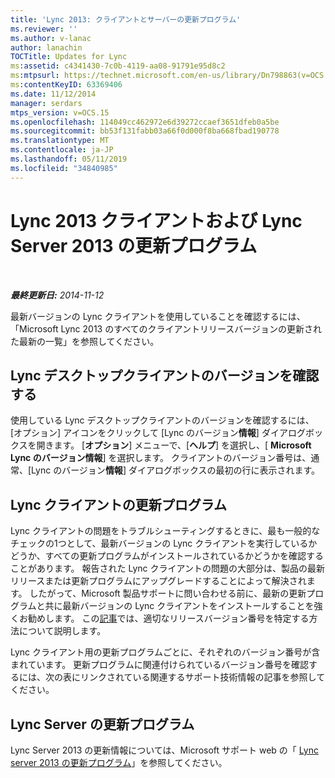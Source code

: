 ```yaml
---
title: 'Lync 2013: クライアントとサーバーの更新プログラム'
ms.reviewer: ''
ms.author: v-lanac
author: lanachin
TOCTitle: Updates for Lync
ms:assetid: c4341430-7c0b-4119-aa08-91791e95d8c2
ms:mtpsurl: https://technet.microsoft.com/en-us/library/Dn798863(v=OCS.15)
ms:contentKeyID: 63369406
ms.date: 11/12/2014
manager: serdars
mtps_version: v=OCS.15
ms.openlocfilehash: 114049cc462972e6d39272ccaef3651dfeb0a5be
ms.sourcegitcommit: bb53f131fabb03a66f0d000f8ba668fbad190778
ms.translationtype: MT
ms.contentlocale: ja-JP
ms.lasthandoff: 05/11/2019
ms.locfileid: "34840985"
---
```

<div data-xmlns="http://www.w3.org/1999/xhtml">

<div class="topic" data-xmlns="http://www.w3.org/1999/xhtml" data-msxsl="urn:schemas-microsoft-com:xslt" data-cs="http://msdn.microsoft.com/en-us/">

<div data-asp="http://msdn2.microsoft.com/asp">

# <a name="updates-for-lync-2013-client-and-lync-server-2013"></a>Lync 2013 クライアントおよび Lync Server 2013 の更新プログラム

</div>

<div id="mainSection">

<div id="mainBody">

<span> </span>

_**最終更新日:** 2014-11-12_

最新バージョンの Lync クライアントを使用していることを確認するには、「Microsoft Lync 2013 のすべてのクライアントリリースバージョンの更新された最新の一覧」を参照してください。

<div>

## <a name="determining-your-lync-desktop-client-version"></a>Lync デスクトップクライアントのバージョンを確認する

使用している Lync デスクトップクライアントのバージョンを確認するには、[オプション] アイコンをクリックして [Lync のバージョン**情報**] ダイアログボックスを開きます。 [**オプション**] メニューで、[**ヘルプ**] を選択し、[ **Microsoft Lync のバージョン情報**] を選択します。 クライアントのバージョン番号は、通常、[Lync のバージョン**情報**] ダイアログボックスの最初の行に表示されます。

</div>

<div>

## <a name="lync-client-updates"></a>Lync クライアントの更新プログラム

Lync クライアントの問題をトラブルシューティングするときに、最も一般的なチェックの1つとして、最新バージョンの Lync クライアントを実行しているかどうか、すべての更新プログラムがインストールされているかどうかを確認することがあります。 報告された Lync クライアントの問題の大部分は、製品の最新リリースまたは更新プログラムにアップグレードすることによって解決されます。 したがって、Microsoft 製品サポートに問い合わせる前に、最新の更新プログラムと共に最新バージョンの Lync クライアントをインストールすることを強くお勧めします。 この[記事](https://docs.microsoft.com/SkypeForBusiness/sfb-client-updates#lync-2013-client-updates)では、適切なリリースバージョン番号を特定する方法について説明します。

Lync クライアント用の更新プログラムごとに、それぞれのバージョン番号が含まれています。 更新プログラムに関連付けられているバージョン番号を確認するには、次の表にリンクされている関連するサポート技術情報の記事を参照してください。

</div>

<div>

## <a name="lync-server-updates"></a>Lync Server の更新プログラム

Lync Server 2013 の更新情報については、Microsoft サポート web の「 [Lync server 2013 の更新プログラム](https://support.microsoft.com/help/2809243/updates-for-lync-server-2013)」を参照してください。

</div>

</div>

<span> </span>

</div>

</div>

</div>

